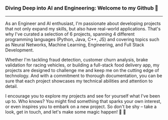 






### Diving Deep into AI and Engineering: Welcome to my Github :wave:  
<hr></hr>

   As an Engineer and AI enthusiast, I'm passionate about developing projects that not only expand my skills, but also have real-world applications. That's why I've curated a selection of 6 projects, spanning 4 different programming languages (Python, Java, C++, JS) and covering topics such as Neural Networks, Machine Learning, Engineering, and Full Stack Development.

 Whether I'm tackling fraud detection, customer churn analysis, brake validation for racing vehicles, or building a full-stack food delivery app, my projects are designed to challenge me and keep me on the cutting edge of technology. And with a commitment to thorough documentation, you can be sure that each project showcases my technical abilities and attention to detail.

 I encourage you to explore my projects and see for yourself what I've been up to. Who knows? You might find something that sparks your own interest, or even inspires you to embark on a new project. So don't be shy – take a look, get in touch, and let's make some magic happen! :rocket: :rocket:
 







<!--
**martinsejas/martinsejas** is a ✨ _special_ ✨ repository because its `README.md` (this file) appears on your GitHub profile.

Here are some ideas to get you started:

- 🔭 I’m currently working on ...
- 🌱 I’m currently learning ...
- 👯 I’m looking to collaborate on ...
- 🤔 I’m looking for help with ...
- 💬 Ask me about ...
- 📫 How to reach me: ...
- 😄 Pronouns: ...
- ⚡ Fun fact: ...
-->
